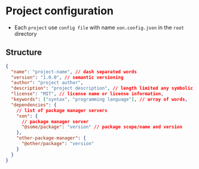 # Project configuration

- Each `project` use `config file` with name `xon.config.json` in the `root` directory

## Structure

```json
{
  "name": "project-name", // dash separated words
  "version": "1.0.0", // semantic versioning
  "author": "project author",
  "description": "project description", // length limited any symbolic text
  "license": "MIT", // license name or license information,
  "keywords": ["syntax", "programming language"], // array of words,
  "dependencies": {
    // list of package manager servers
    "xon": {
      // package manager server
      "@some/package": "version" // package scope/name and version
    },
    "other-package-manager": {
      "@other/package": "version"
    }
  }
}
```
